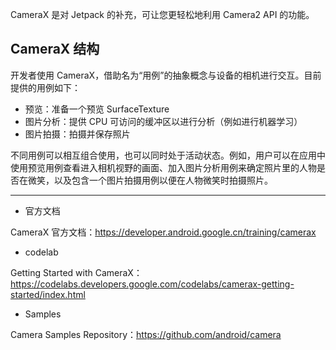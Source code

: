 CameraX 是对 Jetpack 的补充，可让您更轻松地利用 Camera2 API 的功能。

## CameraX 结构

开发者使用 CameraX，借助名为“用例”的抽象概念与设备的相机进行交互。目前提供的用例如下：

* 预览：准备一个预览 SurfaceTexture
* 图片分析：提供 CPU 可访问的缓冲区以进行分析（例如进行机器学习）
* 图片拍摄：拍摄并保存照片

不同用例可以相互组合使用，也可以同时处于活动状态。例如，用户可以在应用中使用预览用例查看进入相机视野的画面、加入图片分析用例来确定照片里的人物是否在微笑，以及包含一个图片拍摄用例以便在人物微笑时拍摄照片。


---

* 官方文档

CameraX 官方文档：https://developer.android.google.cn/training/camerax

* codelab

Getting Started with CameraX：https://codelabs.developers.google.com/codelabs/camerax-getting-started/index.html

* Samples

Camera Samples Repository：https://github.com/android/camera
